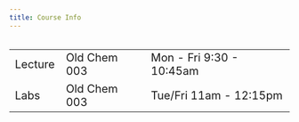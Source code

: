 ```yaml
---
title: Course Info
---
```


<style>
  .column {
  width: 100%;
  }

  table {
  width: 100%;
  font-size: 20px;
  font-weight: 400;
  }
  
</style>

<div class = "column">
<table>
<tbody>
  <tr>
    <td class="tg-0pky">Lecture</td>
    <td class="tg-0pky">Old Chem 003</td>
    <td class="tg-0pky">Mon - Fri 9:30 - 10:45am</td>
  </tr>
  <tr>
    <td class="tg-0pky">Labs</td>
    <td class="tg-0pky">Old Chem 003</td>
    <td class="tg-0pky">Tue/Fri 11am - 12:15pm</td>
  </tr>
</tbody>
</table>
</div>

